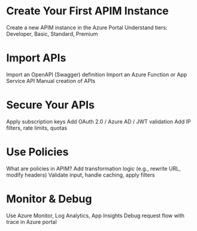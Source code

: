 # Create Your First APIM Instance

Create a new APIM instance in the Azure Portal
Understand tiers: Developer, Basic, Standard, Premium

# Import APIs

Import an OpenAPI (Swagger) definition
Import an Azure Function or App Service API
Manual creation of APIs

# Secure Your APIs

Apply subscription keys
Add OAuth 2.0 / Azure AD / JWT validation
Add IP filters, rate limits, quotas

# Use Policies

What are policies in APIM?
Add transformation logic (e.g., rewrite URL, modify headers)
Validate input, handle caching, apply filters

# Monitor & Debug

Use Azure Monitor, Log Analytics, App Insights
Debug request flow with trace in Azure portal
